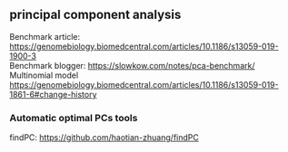 ## principal component analysis
Benchmark article: https://genomebiology.biomedcentral.com/articles/10.1186/s13059-019-1900-3<br>
Benchmark blogger: https://slowkow.com/notes/pca-benchmark/<br>
Multinomial model https://genomebiology.biomedcentral.com/articles/10.1186/s13059-019-1861-6#change-history<br>

### Automatic optimal PCs tools
findPC: https://github.com/haotian-zhuang/findPC
